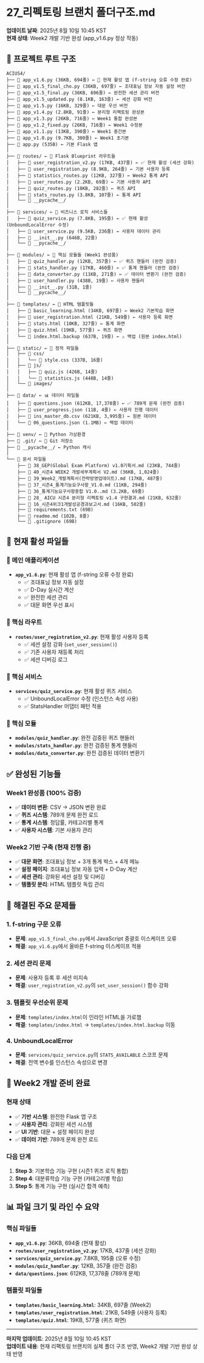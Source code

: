 # 27_리펙토링 브랜치 폴더구조.md

**업데이트 날짜**: 2025년 8월 10일 10:45 KST  
**현재 상태**: Week2 개발 기반 완성 (app_v1.6.py 정상 작동)

## 📁 프로젝트 루트 구조

```
ACIUS4/
├── 📄 app_v1.6.py (36KB, 694줄) ← 🚀 현재 활성 앱 (f-string 오류 수정 완료)
├── 📄 app_v1.5_final_cho.py (36KB, 697줄) ← 조대표님 정보 자동 설정 버전
├── 📄 app_v1.5_final.py (36KB, 696줄) ← 완전한 세션 관리 버전
├── 📄 app_v1.5_updated.py (8.1KB, 163줄) ← 세션 강화 버전
├── 📄 app_v1.5.py (16KB, 329줄) ← 대문 우선 버전
├── 📄 app_v1.4.py (2.8KB, 91줄) ← 분리형 리팩토링 완성본
├── 📄 app_v1.3.py (26KB, 716줄) ← Week1 통합 완성본
├── 📄 app_v1.2_fixed.py (26KB, 716줄) ← Week1 수정본
├── 📄 app_v1.1.py (13KB, 390줄) ← Week1 중간본
├── 📄 app_v1.0.py (9.7KB, 300줄) ← Week1 초기본
├── 📄 app.py (535B) ← 기본 Flask 앱
│
├── 📁 routes/ ← 🎯 Flask Blueprint 라우트들
│   ├── 📄 user_registration_v2.py (17KB, 437줄) ← ✅ 현재 활성 (세션 강화)
│   ├── 📄 user_registration.py (8.9KB, 264줄) ← 기본 사용자 등록
│   ├── 📄 statistics_routes.py (12KB, 327줄) ← Week2 통계 API
│   ├── 📄 user_routes.py (2.2KB, 69줄) ← 기본 사용자 API
│   ├── 📄 quiz_routes.py (10KB, 282줄) ← 퀴즈 API
│   ├── 📄 stats_routes.py (3.8KB, 107줄) ← 통계 API
│   └── 📄 __pycache__/
│
├── 📁 services/ ← 🔧 비즈니스 로직 서비스들
│   ├── 📄 quiz_service.py (7.8KB, 195줄) ← ✅ 현재 활성 (UnboundLocalError 수정)
│   ├── 📄 user_service.py (9.5KB, 236줄) ← 사용자 데이터 관리
│   ├── 📄 __init__.py (646B, 22줄)
│   └── 📄 __pycache__/
│
├── 📁 modules/ ← 🧩 핵심 모듈들 (Week1 완성품)
│   ├── 📄 quiz_handler.py (12KB, 357줄) ← ✅ 퀴즈 핸들러 (완전 검증)
│   ├── 📄 stats_handler.py (17KB, 460줄) ← ✅ 통계 핸들러 (완전 검증)
│   ├── 📄 data_converter.py (11KB, 271줄) ← ✅ 데이터 변환기 (완전 검증)
│   ├── 📄 user_handler.py (438B, 19줄) ← 사용자 핸들러
│   ├── 📄 __init__.py (31B, 1줄)
│   └── 📄 __pycache__/
│
├── 📁 templates/ ← 🎨 HTML 템플릿들
│   ├── 📄 basic_learning.html (34KB, 697줄) ← Week2 기본학습 화면
│   ├── 📄 user_registration.html (21KB, 549줄) ← 사용자 등록 화면
│   ├── 📄 stats.html (10KB, 327줄) ← 통계 화면
│   ├── 📄 quiz.html (19KB, 577줄) ← 퀴즈 화면
│   └── 📄 index.html.backup (637B, 19줄) ← ⚠️ 백업 (원본 index.html)
│
├── 📁 static/ ← 🎨 정적 파일들
│   ├── 📁 css/
│   │   └── 📄 style.css (337B, 16줄)
│   ├── 📁 js/
│   │   ├── 📄 quiz.js (426B, 14줄)
│   │   └── 📄 statistics.js (448B, 14줄)
│   └── 📁 images/
│
├── 📁 data/ ← 📊 데이터 파일들
│   ├── 📄 questions.json (612KB, 17,378줄) ← ✅ 789개 문제 (완전 검증)
│   ├── 📄 user_progress.json (11B, 4줄) ← 사용자 진행 데이터
│   ├── 📄 ins_master_db.csv (621KB, 3,995줄) ← 원본 데이터
│   └── 📄 06_questions.json (1.1MB) ← 백업 데이터
│
├── 📁 venv/ ← 🐍 Python 가상환경
├── 📁 .git/ ← 🔄 Git 저장소
├── 📁 __pycache__/ ← Python 캐시
│
└── 📄 문서 파일들
    ├── 📄 38_GEP(Global Exam Platform) v1.0기획서.md (23KB, 744줄)
    ├── 📄 40_시즌4 WEEK2 개발세부계획서 V2.md (36KB, 1,024줄)
    ├── 📄 39_Week2_개발계획서(전략방영업데이트).md (17KB, 487줄)
    ├── 📄 37_시즌4_통계기능요구사항_V1.0.md (11KB, 294줄)
    ├── 📄 36_통계기능요구사항종합 V1.0..md (3.2KB, 69줄)
    ├── 📄 28_ AICU 시즌4 분리형 리펙토링 v1.4 구현결과.md (21KB, 632줄)
    ├── 📄 16_시즌4위크1개발성공경과보고서.md (16KB, 502줄)
    ├── 📄 requirements.txt (69B)
    ├── 📄 readme.md (102B, 8줄)
    └── 📄 .gitignore (69B)
```

## 🎯 현재 활성 파일들

### **🚀 메인 애플리케이션**
- **`app_v1.6.py`**: 현재 활성 앱 (f-string 오류 수정 완료)
  - ✅ 조대표님 정보 자동 설정
  - ✅ D-Day 실시간 계산
  - ✅ 완전한 세션 관리
  - ✅ 대문 화면 우선 표시

### **📁 핵심 라우트**
- **`routes/user_registration_v2.py`**: 현재 활성 사용자 등록
  - ✅ 세션 설정 강화 (`set_user_session()`)
  - ✅ 기존 사용자 재등록 처리
  - ✅ 세션 디버깅 로그

### **🔧 핵심 서비스**
- **`services/quiz_service.py`**: 현재 활성 퀴즈 서비스
  - ✅ UnboundLocalError 수정 (인스턴스 속성 사용)
  - ✅ StatsHandler 어댑터 패턴 적용

### **🧩 핵심 모듈**
- **`modules/quiz_handler.py`**: 완전 검증된 퀴즈 핸들러
- **`modules/stats_handler.py`**: 완전 검증된 통계 핸들러
- **`modules/data_converter.py`**: 완전 검증된 데이터 변환기

## ✅ 완성된 기능들

### **Week1 완성품 (100% 검증)**
- ✅ **데이터 변환**: CSV → JSON 변환 완료
- ✅ **퀴즈 시스템**: 789개 문제 완전 로드
- ✅ **통계 시스템**: 정답률, 카테고리별 통계
- ✅ **사용자 시스템**: 기본 사용자 관리

### **Week2 기반 구축 (현재 진행 중)**
- ✅ **대문 화면**: 조대표님 정보 + 3개 통계 박스 + 4개 메뉴
- ✅ **설정 페이지**: 조대표님 정보 자동 입력 + D-Day 계산
- ✅ **세션 관리**: 강화된 세션 설정 및 디버깅
- ✅ **템플릿 분리**: HTML 템플릿 독립 관리

## 🔧 해결된 주요 문제들

### **1. f-string 구문 오류**
- **문제**: `app_v1.5_final_cho.py`에서 JavaScript 중괄호 이스케이프 오류
- **해결**: `app_v1.6.py`에서 올바른 f-string 이스케이프 적용

### **2. 세션 관리 문제**
- **문제**: 사용자 등록 후 세션 미지속
- **해결**: `user_registration_v2.py`의 `set_user_session()` 함수 강화

### **3. 템플릿 우선순위 문제**
- **문제**: `templates/index.html`이 인라인 HTML을 가로챔
- **해결**: `templates/index.html` → `templates/index.html.backup` 이동

### **4. UnboundLocalError**
- **문제**: `services/quiz_service.py`의 `STATS_AVAILABLE` 스코프 문제
- **해결**: 전역 변수를 인스턴스 속성으로 변경

## 🚀 Week2 개발 준비 완료

### **현재 상태**
- ✅ **기반 시스템**: 완전한 Flask 앱 구조
- ✅ **사용자 관리**: 강화된 세션 시스템
- ✅ **UI 기반**: 대문 + 설정 페이지 완성
- ✅ **데이터 기반**: 789개 문제 완전 로드

### **다음 단계**
1. **Step 3**: 기본학습 기능 구현 (시즌1 퀴즈 로직 통합)
2. **Step 4**: 대분류학습 기능 구현 (카테고리별 학습)
3. **Step 5**: 통계 기능 구현 (실시간 합격 예측)

## 📊 파일 크기 및 라인 수 요약

### **핵심 파일들**
- **`app_v1.6.py`**: 36KB, 694줄 (현재 활성)
- **`routes/user_registration_v2.py`**: 17KB, 437줄 (세션 강화)
- **`services/quiz_service.py`**: 7.8KB, 195줄 (오류 수정)
- **`modules/quiz_handler.py`**: 12KB, 357줄 (완전 검증)
- **`data/questions.json`**: 612KB, 17,378줄 (789개 문제)

### **템플릿 파일들**
- **`templates/basic_learning.html`**: 34KB, 697줄 (Week2)
- **`templates/user_registration.html`**: 21KB, 549줄 (사용자 등록)
- **`templates/quiz.html`**: 19KB, 577줄 (퀴즈 화면)

---

**마지막 업데이트**: 2025년 8월 10일 10:45 KST  
**업데이트 내용**: 현재 리팩토링 브랜치의 실제 폴더 구조 반영, Week2 개발 기반 완성 상태 반영